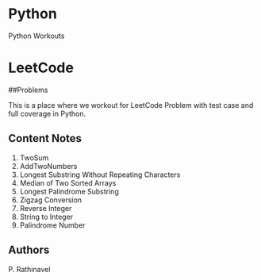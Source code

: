# Python
Python Workouts

# LeetCode 

##Problems

This is a place where we workout for LeetCode Problem with test case and full coverage in Python.

## Content Notes

1. TwoSum
2. AddTwoNumbers
3. Longest Substring Without Repeating Characters
4. Median of Two Sorted Arrays
5. Longest Palindrome Substring
6. Zigzag Conversion
7. Reverse Integer
8. String to Integer
9. Palindrome Number

## Authors 
P. Rathinavel
